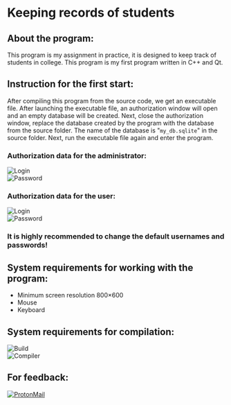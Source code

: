 # Keeping records of students

## About the program:
This program is my assignment in practice, it is designed to keep track of students in college. This program is my first program written in C++ and Qt.

## Instruction for the first start:
After compiling this program from the source code, we get an executable file. After launching the executable file, an authorization window will open and an empty database will be created. Next, close the authorization window, replace the database created by the program with the database from the source folder. The name of the database is "`my_db.sqlite`" in the source folder. Next, run the executable file again and enter the program. 

### Authorization data for the administrator:   
![Login](https://img.shields.io/badge/Login:-admin-<COLOR>)  
![Password](https://img.shields.io/badge/Password:-admin-<COLOR>)  
### Authorization data for the user:  
![Login](https://img.shields.io/badge/Login:-user-<COLOR>)  
![Password](https://img.shields.io/badge/Password:-user-<COLOR>) 

### It is highly recommended to change the default usernames and passwords!

## System requirements for working with the program:
- Minimum screen resolution 800×600
- Mouse
- Keyboard
## System requirements for compilation:
![Build](https://img.shields.io/badge/Build_system:-Qmake-<COLOR>)  
![Compiler](https://img.shields.io/badge/Compiler:-GCC(C++_x86/64_bit)-<COLOR>)  

## For feedback:
[![ProtonMail](https://img.shields.io/badge/-Proton_Mail-090909?style=for-the-badge&logo=ProtonMail&logoColor=27A0D9)](mailto:mforc@protonmail.com)
